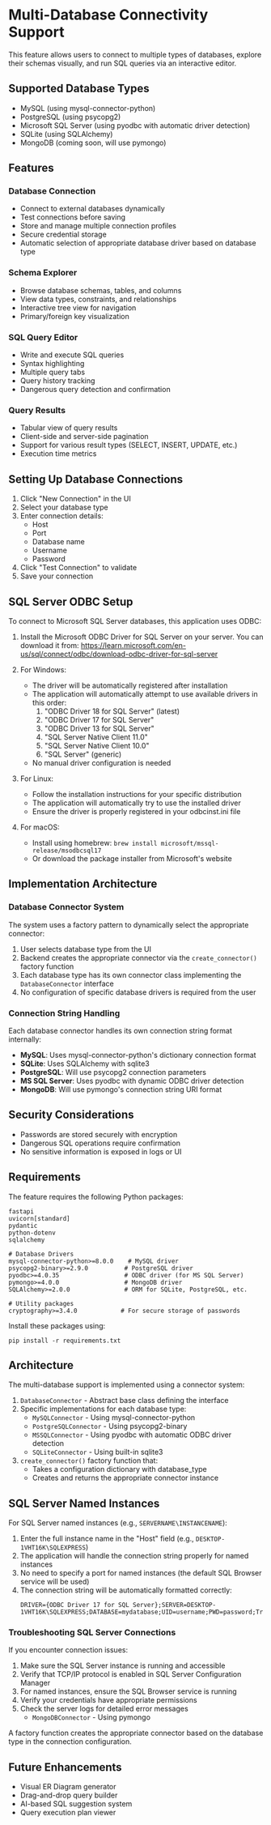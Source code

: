 # Multi-Database Connectivity Support

This feature allows users to connect to multiple types of databases, explore their schemas visually, and run SQL queries via an interactive editor.

## Supported Database Types

- MySQL (using mysql-connector-python)
- PostgreSQL (using psycopg2)
- Microsoft SQL Server (using pyodbc with automatic driver detection)
- SQLite (using SQLAlchemy)
- MongoDB (coming soon, will use pymongo)

## Features

### Database Connection

- Connect to external databases dynamically
- Test connections before saving
- Store and manage multiple connection profiles
- Secure credential storage
- Automatic selection of appropriate database driver based on database type

### Schema Explorer

- Browse database schemas, tables, and columns
- View data types, constraints, and relationships
- Interactive tree view for navigation
- Primary/foreign key visualization

### SQL Query Editor

- Write and execute SQL queries
- Syntax highlighting
- Multiple query tabs
- Query history tracking
- Dangerous query detection and confirmation

### Query Results

- Tabular view of query results
- Client-side and server-side pagination
- Support for various result types (SELECT, INSERT, UPDATE, etc.)
- Execution time metrics

## Setting Up Database Connections

1. Click "New Connection" in the UI
2. Select your database type
3. Enter connection details:
   - Host
   - Port
   - Database name
   - Username
   - Password
4. Click "Test Connection" to validate
5. Save your connection

## SQL Server ODBC Setup

To connect to Microsoft SQL Server databases, this application uses ODBC:

1. Install the Microsoft ODBC Driver for SQL Server on your server. You can download it from:
   https://learn.microsoft.com/en-us/sql/connect/odbc/download-odbc-driver-for-sql-server

2. For Windows:
   - The driver will be automatically registered after installation
   - The application will automatically attempt to use available drivers in this order:
     1. "ODBC Driver 18 for SQL Server" (latest)
     2. "ODBC Driver 17 for SQL Server"
     3. "ODBC Driver 13 for SQL Server"
     4. "SQL Server Native Client 11.0"
     5. "SQL Server Native Client 10.0"
     6. "SQL Server" (generic)
   - No manual driver configuration is needed

3. For Linux:
   - Follow the installation instructions for your specific distribution
   - The application will automatically try to use the installed driver
   - Ensure the driver is properly registered in your odbcinst.ini file

4. For macOS:
   - Install using homebrew: `brew install microsoft/mssql-release/msodbcsql17`
   - Or download the package installer from Microsoft's website

## Implementation Architecture

### Database Connector System

The system uses a factory pattern to dynamically select the appropriate connector:

1. User selects database type from the UI
2. Backend creates the appropriate connector via the `create_connector()` factory function
3. Each database type has its own connector class implementing the `DatabaseConnector` interface
4. No configuration of specific database drivers is required from the user

### Connection String Handling

Each database connector handles its own connection string format internally:

- **MySQL**: Uses mysql-connector-python's dictionary connection format
- **SQLite**: Uses SQLAlchemy with sqlite3
- **PostgreSQL**: Will use psycopg2 connection parameters
- **MS SQL Server**: Uses pyodbc with dynamic ODBC driver detection
- **MongoDB**: Will use pymongo's connection string URI format

## Security Considerations

- Passwords are stored securely with encryption
- Dangerous SQL operations require confirmation
- No sensitive information is exposed in logs or UI

## Requirements

The feature requires the following Python packages:

```
fastapi
uvicorn[standard]
pydantic
python-dotenv
sqlalchemy

# Database Drivers
mysql-connector-python>=8.0.0    # MySQL driver
psycopg2-binary>=2.9.0          # PostgreSQL driver
pyodbc>=4.0.35                  # ODBC driver (for MS SQL Server)
pymongo>=4.0.0                  # MongoDB driver
SQLAlchemy>=2.0.0               # ORM for SQLite, PostgreSQL, etc.

# Utility packages
cryptography>=3.4.0            # For secure storage of passwords
```

Install these packages using:

```
pip install -r requirements.txt
```

## Architecture

The multi-database support is implemented using a connector system:

1. `DatabaseConnector` - Abstract base class defining the interface
2. Specific implementations for each database type:
   - `MySQLConnector` - Using mysql-connector-python
   - `PostgreSQLConnector` - Using psycopg2-binary
   - `MSSQLConnector` - Using pyodbc with automatic ODBC driver detection
   - `SQLiteConnector` - Using built-in sqlite3
3. `create_connector()` factory function that:
   - Takes a configuration dictionary with database_type
   - Creates and returns the appropriate connector instance

## SQL Server Named Instances

For SQL Server named instances (e.g., `SERVERNAME\INSTANCENAME`):

1. Enter the full instance name in the "Host" field (e.g., `DESKTOP-1VHT16K\SQLEXPRESS`)
2. The application will handle the connection string properly for named instances
3. No need to specify a port for named instances (the default SQL Browser service will be used)
4. The connection string will be automatically formatted correctly:
   ```
   DRIVER={ODBC Driver 17 for SQL Server};SERVER=DESKTOP-1VHT16K\SQLEXPRESS;DATABASE=mydatabase;UID=username;PWD=password;Trusted_Connection=no;
   ```

### Troubleshooting SQL Server Connections

If you encounter connection issues:

1. Make sure the SQL Server instance is running and accessible
2. Verify that TCP/IP protocol is enabled in SQL Server Configuration Manager
3. For named instances, ensure the SQL Browser service is running
4. Verify your credentials have appropriate permissions
5. Check the server logs for detailed error messages
   - `MongoDBConnector` - Using pymongo

A factory function creates the appropriate connector based on the database type in the connection configuration.

## Future Enhancements

- Visual ER Diagram generator
- Drag-and-drop query builder
- AI-based SQL suggestion system
- Query execution plan viewer
